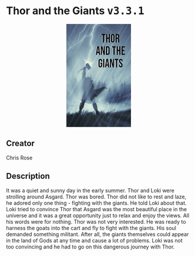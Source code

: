 
# Thor and the Giants <kbd>v3.3.1</kbd>

<center>
  <img src="./cover-1024.jpg"/>
</center>

## Creator
Chris Rose

## Description
It was a quiet and sunny day in the early summer. Thor and Loki were strolling around Asgard. Thor was bored. Thor did not like to rest and laze, he adored only one thing - fighting with the giants. He told Loki about that. Loki tried to convince Thor that Asgard was the most beautiful place in the universe and it was a great opportunity just to relax and enjoy the views. All his words were for nothing. Thor was not very interested. He was ready to harness the goats into the cart and fly to fight with the giants. His soul demanded something militant. After all, the giants themselves could appear in the land of Gods at any time and cause a lot of problems. Loki was not too convincing and he had to go on this dangerous journey with Thor.
